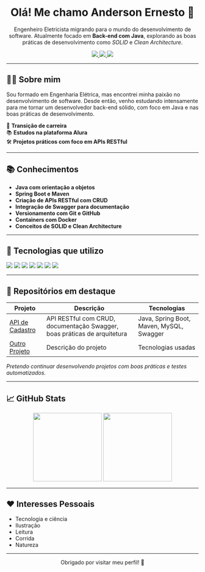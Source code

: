 <h1 align="center">Olá! Me chamo Anderson Ernesto 👋</h1>

<p align="center">
  Engenheiro Eletricista migrando para o mundo do desenvolvimento de software. Atualmente focado em <strong>Back-end com Java</strong>, explorando as boas práticas de desenvolvimento como <em>SOLID</em> e <em>Clean Architecture</em>.
</p>

<p align="center">
  <a href="https://www.linkedin.com/in/anderson-ernesto/" target="_blank">
    <img src="https://img.shields.io/badge/LinkedIn-0077B5?style=for-the-badge&logo=linkedin&logoColor=white" />
  </a>
  <a href="mailto:ernesto.franzee@gmail.com" target="_blank">
    <img src="https://img.shields.io/badge/E--mail-D14836?style=for-the-badge&logo=gmail&logoColor=white" />
  </a>
  <a href="https://github.com/franze-ernesto" target="_blank">
    <img src="https://img.shields.io/badge/GitHub-100000?style=for-the-badge&logo=github&logoColor=white" />
  </a>
</p>

---

## 🧑‍💻 Sobre mim

Sou formado em Engenharia Elétrica, mas encontrei minha paixão no desenvolvimento de software. Desde então, venho estudando intensamente para me tornar um desenvolvedor back-end sólido, com foco em Java e nas boas práticas de desenvolvimento.

🧩 **Transição de carreira**  
📚 **Estudos na plataforma Alura**  
🛠️ **Projetos práticos com foco em APIs RESTful**

---

## 📚 Conhecimentos

- **Java com orientação a objetos**
- **Spring Boot e Maven**
- **Criação de APIs RESTful com CRUD**
- **Integração de Swagger para documentação**
- **Versionamento com Git e GitHub**
- **Containers com Docker**
- **Conceitos de SOLID e Clean Architecture**

---

## 🚀 Tecnologias que utilizo

<div style="display=inline-block">
  <img src="https://img.shields.io/badge/Java-ED8B00?style=for-the-badge&logo=openjdk&logoColor=white"/>
  <img src="https://img.shields.io/badge/Spring_Boot-6DB33F?style=for-the-badge&logo=springboot&logoColor=white"/>
  <img src="https://img.shields.io/badge/Maven-C71A36?style=for-the-badge&logo=apachemaven&logoColor=white"/>
  <img src="https://img.shields.io/badge/MySQL-4479A1?style=for-the-badge&logo=mysql&logoColor=white"/>
  <img src="https://img.shields.io/badge/Docker-2496ED?style=for-the-badge&logo=docker&logoColor=white"/>
  <img src="https://img.shields.io/badge/Git-F05032?style=for-the-badge&logo=git&logoColor=white"/>
  <img src="https://img.shields.io/badge/GitHub-000000?style=for-the-badge&logo=github&logoColor=white"/>
</div>

---

## 📂 Repositórios em destaque

| Projeto | Descrição | Tecnologias |
|--------|-----------|-------------|
| [API de Cadastro](https://github.com/franze-ernesto/NOME-DO-REPOSITORIO) | API RESTful com CRUD, documentação Swagger, boas práticas de arquitetura | Java, Spring Boot, Maven, MySQL, Swagger |
| [Outro Projeto](https://github.com/franze-ernesto/NOME-DO-REPOSITORIO) | Descrição do projeto | Tecnologias usadas |

*Pretendo continuar desenvolvendo projetos com boas práticas e testes automatizados.*

---

## 📈 GitHub Stats

<div align="center">
  <img height="180em" src="https://github-readme-stats.vercel.app/api/top-langs/?username=franze-ernesto&layout=compact&langs_count=7&theme=dracula"/>
  <img height="180em" src="https://github-readme-stats.vercel.app/api?username=franze-ernesto&show_icons=true&theme=dracula&include_all_commits=true&count_private=true"/>
</div>

---

## ❤️ Interesses Pessoais

- Tecnologia e ciência
- Ilustração
- Leitura
- Corrida
- Natureza

---

<p align="center">Obrigado por visitar meu perfil! 🚀</p>

